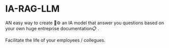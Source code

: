 # IA-RAG-LLM

AN easy way to create 🔧⚙ an IA model that answer you questions based on your own huge entreprise documentation📋 .

Facilitate the life of your employees / collegues.

